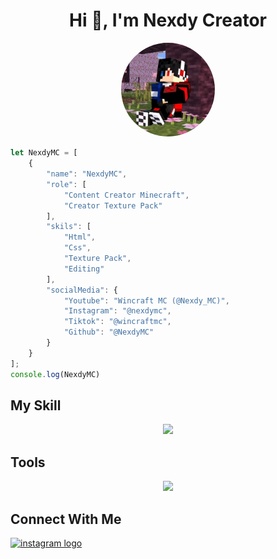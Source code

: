 <h1 align="center">Hi 👋, I'm Nexdy Creator</h1>
<p align="center">
     <a href="👋 Hi, I’m @NexdyMC">
</p>

<p align="center"> 
     <a href="https://github.com/NexdyMC/NexdyMC/edit/main/README.md">
          <img src="profil.png" width="150px" style="border-radius:100%;">
     </a>
     
</p>


```javascript
let NexdyMC = [
    {
        "name": "NexdyMC",
        "role": [
            "Content Creator Minecraft",
            "Creator Texture Pack"
        ],
        "skils": [
            "Html",
            "Css",
            "Texture Pack",
            "Editing"
        ],
        "socialMedia": {
            "Youtube": "Wincraft MC (@Nexdy_MC)",
            "Instagram": "@nexdymc",
            "Tiktok": "@wincraftmc",
            "Github": "@NexdyMC"
        }
    }
];
console.log(NexdyMC)
```
## My Skill
<p align="center">
     <a href="https://github.com/NexdyMC">
          <img src="https://skillicons.dev/icons?i=html,css" />
     </a>     
</p>

## Tools
<p align="center">
     <a href="https://github.com/NexdyMC">
          <img src="https://skillicons.dev/icons?i=vscode,github" />
     </a>     
</p>

## Connect With Me
<div align="left">
  <a href="https://instagram.com/nexdy_mc" target="_blank">
    <img src="https://img.shields.io/static/v1?message=Instagram&logo=instagram&label=&color=E4405F&logoColor=white&labelColor=&style=for-the-badge" height="30" alt="instagram logo"  />
  </a>
</div>
